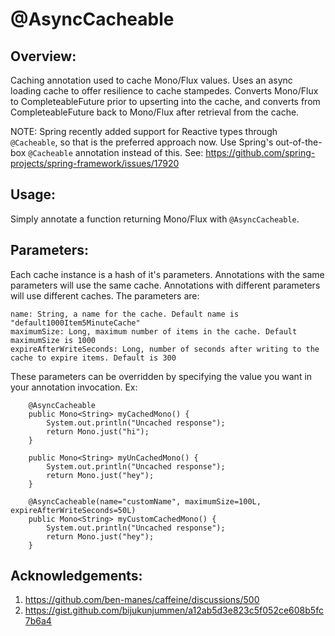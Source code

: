 # @AsyncCacheable

## Overview:

Caching annotation used to cache Mono/Flux values. Uses an async loading cache to offer resilience to cache stampedes. Converts Mono/Flux to CompleteableFuture prior to upserting into the cache, and converts from CompleteableFuture back to Mono/Flux after retrieval from the cache.

NOTE: Spring recently added support for Reactive types through `@Cacheable`, so that is the preferred approach now. Use Spring's out-of-the-box `@Cacheable` annotation instead of this. See: https://github.com/spring-projects/spring-framework/issues/17920

## Usage:

Simply annotate a function returning Mono/Flux with `@AsyncCacheable`.

## Parameters:

Each cache instance is a hash of it's parameters. Annotations with the same parameters will use the same cache. Annotations with different parameters will use different caches. The parameters are:

```
name: String, a name for the cache. Default name is "default1000Item5MinuteCache"
maximumSize: Long, maximum number of items in the cache. Default maximumSize is 1000
expireAfterWriteSeconds: Long, number of seconds after writing to the cache to expire items. Default is 300
```

These parameters can be overridden by specifying the value you want in your annotation invocation. Ex:
```
    @AsyncCacheable
    public Mono<String> myCachedMono() {
        System.out.println("Uncached response");
        return Mono.just("hi");
    }

    public Mono<String> myUnCachedMono() {
        System.out.println("Uncached response");
        return Mono.just("hey");
    }

    @AsyncCacheable(name="customName", maximumSize=100L, expireAfterWriteSeconds=50L)
    public Mono<String> myCustomCachedMono() {
        System.out.println("Uncached response");
        return Mono.just("hey");
    }
```

## Acknowledgements:
1. https://github.com/ben-manes/caffeine/discussions/500
2. https://gist.github.com/bijukunjummen/a12ab5d3e823c5f052ce608b5fc7b6a4
